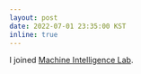 ```yaml
---
layout: post
date: 2022-07-01 23:35:00 KST
inline: true
---
```


I joined [Machine Intelligence Lab](http://milab.snu.ac.kr).